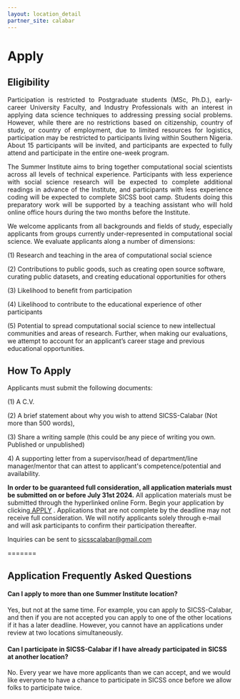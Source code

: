 ```yaml
---
layout: location_detail
partner_site: calabar
---
```


# Apply

## Eligibility

<p align='justify'>Participation is restricted to Postgraduate students (MSc, Ph.D.), early-career University Faculty, and Industry Professionals with an interest in applying data science techniques to addressing pressing social problems. However, while there are no restrictions based on citizenship, country of study, or country of employment, due to limited resources for logistics, participation may be restricted to participants living within Southern Nigeria. About 15 participants will be invited, and participants are expected to fully attend and participate in the entire one-week program.</p>

<p align='justify'>The Summer Institute aims to bring together computational social scientists across all levels of technical experience. Participants with less experience with social science research will be expected to complete additional readings in advance of the Institute, and participants with less experience coding will be expected to complete SICSS boot camp. Students doing this preparatory work will be supported by a teaching assistant who will hold online office hours during the two months before the Institute.</p>

<p align='justify'>We welcome applicants from all backgrounds and fields of study, especially applicants from groups currently under-represented in computational social science. We evaluate applicants along a number of dimensions:</p>
<p>(1) Research and teaching in the area of computational social science </p>
<p>(2) Contributions to public goods, such as creating open source software, curating public datasets, and creating educational opportunities for others</p> 
<p>(3) Likelihood to benefit from participation</p> 
<p>(4) Likelihood to contribute to the educational experience of other participants</p> 
<p>(5) Potential to spread computational social science to new intellectual communities and areas of research. Further, when making our evaluations, we attempt to account for an applicant’s career stage and previous educational opportunities.</p>


## How To Apply

Applicants must submit the following documents:

<p>(1) A C.V.</p>
<p>(2) A brief statement about why you wish to attend SICSS-Calabar (Not more than 500 words),</p>
<p>(3) Share a writing sample (this could be any piece of writing you own. Published or unpublished)</p>
<p>4) A supporting letter from a supervisor/head of department/line manager/mentor that can attest to applicant's competence/potential and availability.</p>


**In order to be guaranteed full consideration, all application materials must be submitted on or before July 31st 2024.** All application materials must be submitted through the hyperlinked online Form. Begin your application by clicking<a href='https://www.cognitoforms.com/AcademicHive/sicsscalabarapplicationform'> APPLY</a> . Applications that are not complete by the deadline may not receive full consideration. We will notify applicants solely through e-mail and will ask participants to confirm their participation thereafter.

Inquiries can be sent to <a href="mailto:sicsscalabar@gmail.com" target="_blank">sicsscalabar@gmail.com</a>

=======



## Application Frequently Asked Questions

#### Can I apply to more than one Summer Institute location?

Yes, but not at the same time. For example, you can apply to SICSS-Calabar, and then if you are not accepted you can apply to one of the other locations if it has a later deadline. However, you cannot have an applications under review at two locations simultaneously.

#### Can I participate in SICSS-Calabar if I have already participated in SICSS at another location?

No. Every year we have more applicants than we can accept, and we would like everyone to have a chance to participate in SICSS once before we allow folks to participate twice.
